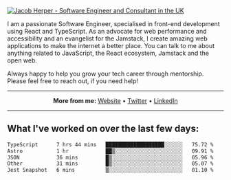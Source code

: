 [![Jacob Herper - Software Engineer and Consultant in the UK](https://res.cloudinary.com/jacobherper/image/upload/v1641506277/gh-image.png)](https://jacobherper.com/)

I am a passionate Software Engineer, specialised in front-end development using React and TypeScript. As an advocate for web performance and accessibility and an evangelist for the Jamstack, I create amazing web applications to make the internet a better place. You can talk to me about anything related to JavaScript, the React ecosystem, Jamstack and the open web.

Always happy to help you grow your tech career through mentorship. Please feel free to reach out, if you need help!

---

<p align="center">
  <strong>More from me:</strong> 
  <a href="https://jacobherper.com/">Website</a> •
  <a href="https://twitter.com/intent/follow?screen_name=jakeherp&tw_p=followbutton">Twitter</a> •
  <a href="https://www.linkedin.com/in/jacobherper/">LinkedIn</a>
</p>

---

## What I've worked on over the last few days:

<!--START_SECTION:waka-->

```txt
TypeScript      7 hrs 44 mins   ███████████████████░░░░░░   75.72 %
Astro           1 hr            ██▒░░░░░░░░░░░░░░░░░░░░░░   09.91 %
JSON            36 mins         █▒░░░░░░░░░░░░░░░░░░░░░░░   05.96 %
Other           31 mins         █▒░░░░░░░░░░░░░░░░░░░░░░░   05.07 %
Jest Snapshot   6 mins          ▒░░░░░░░░░░░░░░░░░░░░░░░░   01.10 %
```

<!--END_SECTION:waka-->

